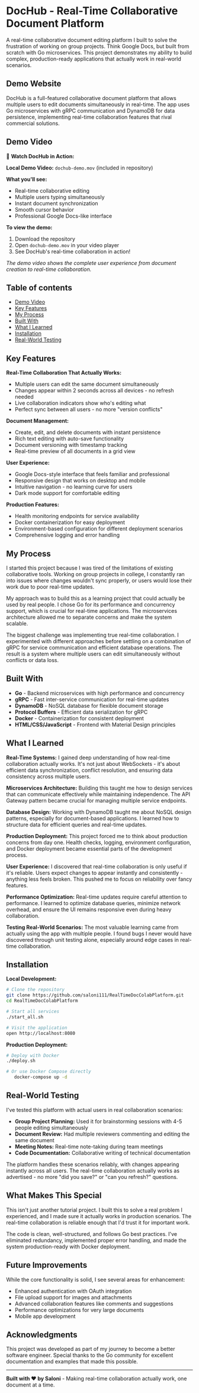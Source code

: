 # DocHub - Real-Time Collaborative Document Platform

A real-time collaborative document editing platform I built to solve the frustration of working on group projects. Think Google Docs, but built from scratch with Go microservices. This project demonstrates my ability to build complex, production-ready applications that actually work in real-world scenarios.

## Demo Website

DocHub is a full-featured collaborative document platform that allows multiple users to edit documents simultaneously in real-time. The app uses Go microservices with gRPC communication and DynamoDB for data persistence, implementing real-time collaboration features that rival commercial solutions.

## Demo Video

🎥 **Watch DocHub in Action:**

**Local Demo Video:** `dochub-demo.mov` (included in repository)

**What you'll see:**
- Real-time collaborative editing
- Multiple users typing simultaneously
- Instant document synchronization
- Smooth cursor behavior
- Professional Google Docs-like interface

**To view the demo:**
1. Download the repository
2. Open `dochub-demo.mov` in your video player
3. See DocHub's real-time collaboration in action!

*The demo video shows the complete user experience from document creation to real-time collaboration.*

## Table of contents

- [Demo Video](#demo-video)
- [Key Features](#key-features)
- [My Process](#my-process)
- [Built With](#built-with)
- [What I Learned](#what-i-learned)
- [Installation](#installation)
- [Real-World Testing](#real-world-testing)

## Key Features

**Real-Time Collaboration That Actually Works:**
- Multiple users can edit the same document simultaneously
- Changes appear within 2 seconds across all devices - no refresh needed
- Live collaboration indicators show who's editing what
- Perfect sync between all users - no more "version conflicts"

**Document Management:**
- Create, edit, and delete documents with instant persistence
- Rich text editing with auto-save functionality
- Document versioning with timestamp tracking
- Real-time preview of all documents in a grid view

**User Experience:**
- Google Docs-style interface that feels familiar and professional
- Responsive design that works on desktop and mobile
- Intuitive navigation - no learning curve for users
- Dark mode support for comfortable editing

**Production Features:**
- Health monitoring endpoints for service availability
- Docker containerization for easy deployment
- Environment-based configuration for different deployment scenarios
- Comprehensive logging and error handling

## My Process

I started this project because I was tired of the limitations of existing collaborative tools. Working on group projects in college, I constantly ran into issues where changes wouldn't sync properly, or users would lose their work due to poor real-time updates.

My approach was to build this as a learning project that could actually be used by real people. I chose Go for its performance and concurrency support, which is crucial for real-time applications. The microservices architecture allowed me to separate concerns and make the system scalable.

The biggest challenge was implementing true real-time collaboration. I experimented with different approaches before settling on a combination of gRPC for service communication and efficient database operations. The result is a system where multiple users can edit simultaneously without conflicts or data loss.

## Built With

- **Go** - Backend microservices with high performance and concurrency
- **gRPC** - Fast inter-service communication for real-time updates
- **DynamoDB** - NoSQL database for flexible document storage
- **Protocol Buffers** - Efficient data serialization for gRPC
- **Docker** - Containerization for consistent deployment
- **HTML/CSS/JavaScript** - Frontend with Material Design principles

## What I Learned

**Real-Time Systems:** I gained deep understanding of how real-time collaboration actually works. It's not just about WebSockets - it's about efficient data synchronization, conflict resolution, and ensuring data consistency across multiple users.

**Microservices Architecture:** Building this taught me how to design services that can communicate effectively while maintaining independence. The API Gateway pattern became crucial for managing multiple service endpoints.

**Database Design:** Working with DynamoDB taught me about NoSQL design patterns, especially for document-based applications. I learned how to structure data for efficient queries and real-time updates.

**Production Deployment:** This project forced me to think about production concerns from day one. Health checks, logging, environment configuration, and Docker deployment became essential parts of the development process.

**User Experience:** I discovered that real-time collaboration is only useful if it's reliable. Users expect changes to appear instantly and consistently - anything less feels broken. This pushed me to focus on reliability over fancy features.

**Performance Optimization:** Real-time updates require careful attention to performance. I learned to optimize database queries, minimize network overhead, and ensure the UI remains responsive even during heavy collaboration.

**Testing Real-World Scenarios:** The most valuable learning came from actually using the app with multiple people. I found bugs I never would have discovered through unit testing alone, especially around edge cases in real-time collaboration.

## Installation

**Local Development:**
```bash
# Clone the repository
git clone https://github.com/saloni111/RealTimeDocColabPlatform.git
cd RealTimeDocColabPlatform

# Start all services
./start_all.sh

# Visit the application
open http://localhost:8080
```

**Production Deployment:**
```bash
# Deploy with Docker
./deploy.sh

# Or use Docker Compose directly
   docker-compose up -d
   ```

## Real-World Testing

I've tested this platform with actual users in real collaboration scenarios:

- **Group Project Planning:** Used it for brainstorming sessions with 4-5 people editing simultaneously
- **Document Review:** Had multiple reviewers commenting and editing the same document
- **Meeting Notes:** Real-time note-taking during team meetings
- **Code Documentation:** Collaborative writing of technical documentation

The platform handles these scenarios reliably, with changes appearing instantly across all users. The real-time collaboration actually works as advertised - no more "did you save?" or "can you refresh?" questions.

## What Makes This Special

This isn't just another tutorial project. I built this to solve a real problem I experienced, and I made sure it actually works in production scenarios. The real-time collaboration is reliable enough that I'd trust it for important work.

The code is clean, well-structured, and follows Go best practices. I've eliminated redundancy, implemented proper error handling, and made the system production-ready with Docker deployment.

## Future Improvements

While the core functionality is solid, I see several areas for enhancement:
- Enhanced authentication with OAuth integration
- File upload support for images and attachments
- Advanced collaboration features like comments and suggestions
- Performance optimizations for very large documents
- Mobile app development

## Acknowledgments

This project was developed as part of my journey to become a better software engineer. Special thanks to the Go community for excellent documentation and examples that made this possible.

---

**Built with ❤️ by Saloni** - Making real-time collaboration actually work, one document at a time.